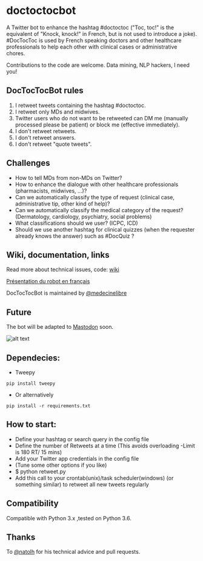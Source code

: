 # doctoctocbot

A Twitter bot to enhance the hashtag #doctoctoc ("Toc, toc!" is the equivalent of "Knock, knock!" in French, but is not used to introduce a joke).
\#DocTocToc is used by French speaking doctors and other healthcare professionals to help each other with clinical cases or administrative chores.

Contributions to the code are welcome. Data mining, NLP hackers, I need you!

## DocTocTocBot rules

1. I retweet tweets containing the hashtag #doctoctoc.
2. I retweet only MDs and midwives.
3. Twitter users who do not want to be retweeted can DM me (manually processed please be patient) or block me (effective immediately).
4. I don't retweet retweets.
5. I don't retweet answers.
6. I don't retweet "quote tweets".

## Challenges

* How to tell MDs from non-MDs on Twitter?
* How to enhance the dialogue with other healthcare professionals (pharmacists, midwives, ...)?
* Can we automatically classify the type of request (clinical case, administrative tip, other kind of help)?
* Can we automatically classify the medical category of the request? (Dermatology, cardiology, psychiatry, social problems)
* What classifications should we user? (ICPC, ICD)
* Should we use another hashtag for clinical quizzes (when the requester already knows the answer) such as \#DocQuiz ?

## Wiki, documentation, links

Read more about technical issues, code: [wiki](https://github.com/jeromecc/doctoctocbot/wiki)

[Présentation du robot en français](https://freemedsoft.com/fr/bot/doctoctoc/)

DocTocTocBot is maintained by [@medecinelibre](https://twitter.com/medecinelibre)


## Future
The bot will be adapted to [Mastodon](https://mastodon.social) soon.

![alt text](https://img.shields.io/badge/python-3.6-green.svg "Python3.6")


Dependecies:
-------------
* Tweepy

```pip install tweepy```

* Or alternatively

```pip install -r requirements.txt```

How to start:
-------------

* Define your hashtag or search query in the config file
* Define the number of Retweets at a time (This avoids overloading -Limit is 180 RT/ 15 mins)
* Add your Twitter app credentials in the config file
* (Tune some other options if you like)
* $ python retweet.py
* Add this call to your crontab(unix)/task scheduler(windows) (or something similar) to retweet all new tweets regularly

Compatibility
-------------

Compatible with Python 3.x ,tested on Python 3.6.

## Thanks
To [@natolh](https://twitter.com/natolh) for his technical advice and pull requests.
